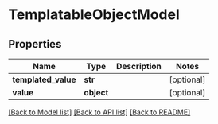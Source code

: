 # TemplatableObjectModel

## Properties
Name | Type | Description | Notes
------------ | ------------- | ------------- | -------------
**templated_value** | **str** |  | [optional] 
**value** | **object** |  | [optional] 

[[Back to Model list]](../README.md#documentation-for-models) [[Back to API list]](../README.md#documentation-for-api-endpoints) [[Back to README]](../README.md)


